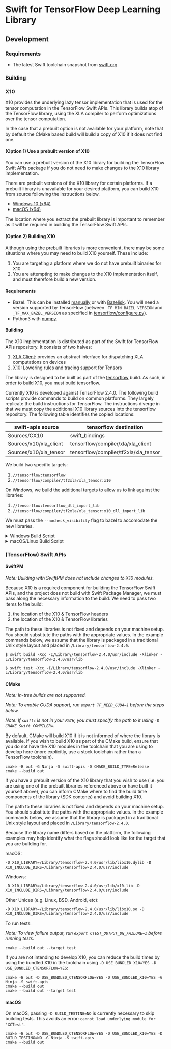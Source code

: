 # Swift for TensorFlow Deep Learning Library

## Development

### Requirements

* The latest Swift toolchain snapshot from [swift.org](https://swift.org/download/#sanpshots).

### Building

### X10

X10 provides the underlying lazy tensor implementation that is used for the
tensor computation in the TensorFlow Swift APIs. This library builds atop of
the TensorFlow library, using the XLA compiler to perform optimizations over
the tensor computation.

In the case that a prebuilt option is not available for your platform, note that
by default the CMake based build will build a copy of X10 if it does not find
one.

#### (Option 1) Use a prebuilt version of X10

You can use a prebuilt version of the X10 library for building the TensorFlow
Swift APIs package if you do not need to make changes to the X10 library
implementation.

There are prebuilt versions of the X10 library for certain platforms. If a
prebuilt library is unavailable for your desired platform, you can build X10
from source following the instructions below.

- [Windows 10 (x64)](https://artprodeus21.artifacts.visualstudio.com/A8fd008a0-56bc-482c-ba46-67f9425510be/3133d6ab-80a8-4996-ac4f-03df25cd3224/_apis/artifact/cGlwZWxpbmVhcnRpZmFjdDovL2NvbXBuZXJkL3Byb2plY3RJZC8zMTMzZDZhYi04MGE4LTQ5OTYtYWM0Zi0wM2RmMjVjZDMyMjQvYnVpbGRJZC80Mzc2OC9hcnRpZmFjdE5hbWUvdGVuc29yZmxvdy13aW5kb3dzLXg2NA2/content?format=zip)
- [macOS (x64)](https://artprodeus21.artifacts.visualstudio.com/A8fd008a0-56bc-482c-ba46-67f9425510be/3133d6ab-80a8-4996-ac4f-03df25cd3224/_apis/artifact/cGlwZWxpbmVhcnRpZmFjdDovL2NvbXBuZXJkL3Byb2plY3RJZC8zMTMzZDZhYi04MGE4LTQ5OTYtYWM0Zi0wM2RmMjVjZDMyMjQvYnVpbGRJZC80Mzc2OC9hcnRpZmFjdE5hbWUvdGVuc29yZmxvdy1kYXJ3aW4teDY00/content?format=zip)

The location where you extract the prebuilt library is important to remember
as it will be required in building the TensorFlow Swift APIs.

#### (Option 2) Building X10

Although using the prebuilt libraries is more convenient, there may be some
situations where you may need to build X10 yourself.  These include:

1. You are targeting a platform where we do not have prebuilt binaries for X10
2. You are attempting to make changes to the X10 implementation itself, and must
therefore build a new version.

#### Requirements

* Bazel. This can be installed [manually][bazel] or with
[Bazelisk][bazelisk]. You will need a version supported by TensorFlow
(between `_TF_MIN_BAZEL_VERSION` and `_TF_MAX_BAZEL_VERSION` as specified in
[tensorflow/configure.py][configure.py]).
* Python3 with [numpy][numpy].

#### Building

The X10 implementation is distributed as part of the Swift for TensorFlow APIs
repository. It consists of two halves:

1. [XLA Client](Sources/x10/xla_client): provides an abstract interface for dispatching XLA computations on devices
2. [X10](Sources/x10/xla_tensor): Lowering rules and tracing support for Tensors

The library is designed to be built as part of the
[tensorflow](https://github.com/tensorflow/tensorflow) build. As such, in
order to build X10, you must build tensorflow.

Currently X10 is developed against TensorFlow 2.4.0. The following build
scripts provide commands to build on common platforms. They largely replicate
the build instructions for TensorFlow. The instructions diverge in that we
must copy the additional X10 library sources into the tensorflow repository.
The following table identifies the copied locations:

| swift-apis source | tensorflow destination |
|-------------------|------------------------|
| Sources/CX10      | swift_bindings         |
| Sources/x10/xla_client | tensorflow/compiler/xla/xla_client |
| Sources/x10/xla_tensor | tensorflow/compiler/tf2xla/xla_tensor |

We build two specific targets:
1. `//tensorflow:tensorflow`
2. `//tensorflow/compiler/tf2xla/xla_tensor:x10`

On Windows, we build the additional targets to allow us to link against the
libraries:
1. `//tensorflow:tensorflow_dll_import_lib`
2. `//tensorflow/compiler/tf2xla/xla_tensor:x10_dll_import_lib `

We must pass the `--nocheck_visibility` flag to bazel to accomodate the new
libraries.

<details>
    <summary>Windows Build Script</summary>


*Note: This must be executed in the x64 Native Developer Command Prompt*

*Note: You will either need to be running with elevated privilleges, have rights to create symbolic links and junctions, or have enabled developer mode to successfully create the directory junctions.  You may alternatively copy the sources instead of creating a junction.*

```cmd
:: clone swift-apis
git clone git://github.com/tensorflow/swift-apis
:: checkout tensorflow
git clone --depth 1 --no-tags git://github.com/tensorflow/tensorflow
git -C tensorflow checkout refs/heads/r2.4

:: Link X10 into the source tree
mklink /J %CD%\tensorflow\swift_bindings %CD%\swift-apis\Sources\CX10
mklink /J %CD%\tensorflow\tensorflow\compiler\xla\xla_client %CD%\swift-apis\Sources\x10\xla_client
mklink /J %CD%\tensorflow\tensorflow\compiler\tf2xla\xla_tensor %CD%\swift-apis\Sources\x10\xla_tensor

:: configure path - we need the Git tools in the path
path %ProgramFiles%\Git\usr\bin;%PATH%
:: ensure that python dependencies are available
python -m pip install --user numpy six
:: configure X10/TensorFlow
set TF_ENABLE_XLA=1
set TF_NEED_ROCM=0
set TF_NEED_CUDA=0
set TF_CUDA_COMPUTE_CAPABILITIES=7.5
set CC_OPT_FLAGS="/arch:AVX /D_USE_MATH_DEFINES"
set TF_OVERRIDE_EIGEN_STRONG_INLINE=1
.\tensorflow\configure.py
:: build
set BAZEL_SH=%ProgramFiles%\Git\usr\bin\bash.exe
set BAZEL_VC=%VCINSTALLDIR%
bazel --output_user_root %CD%/caches/bazel/tensorflow build -c opt --copt /D_USE_MATH_DEFINES --define framework_shared_object=false --config short_logs --nocheck_visibility //tensorflow:tensorflow //tensorflow:tensorflow_dll_import_lib //tensorflow/compiler/tf2xla/xla_tensor:x10 //tensorflow/compiler/tf2xla/xla_tensor:x10_dll_import_lib
:: terminate bazel daemon
bazel --output_user_root %CD%/caches/bazel/tensorflow shutdown

:: package
set DESTDIR=%CD%\Library\tensorflow-windows-%VSCMD_ARG_TGT_ARCH%\tensorflow-2.4.0

md %DESTDIR\usr\bin
copy tensorflow\bazel-bin\tensorflow\tensorflow.dll %DESTDIR%\usr\bin\
copy tensorflow\bazel-bin\tensorflow\compiler\tf2xla\xla_tensor\x10.dll %DESTDIR%\usr\bin\

md %DESTDIR%\usr\lib
copy tensorflow\bazel-out\%VSCMD_ARG_TGT_ARCH%_windows-opt\bin\tensorflow\tensorflow.lib %DESTDIR%\usr\lib\
copy tensorflow\bazel-out\%VSCMD_ARG_TGT_ARCH%_windows-opt\bin\tensorflow\compiler\tf2xla\xla_tensor\x10.lib %DESTDIR%\usr\lib\

md %DESTDIR%\usr\include\tensorflow\c
copy tensorflow\tensorflow\c\c_api.h %DESTDIR%\usr\include\tensorflow\c\
copy tensorflow\tensorflow\c\c_api_experimental.h %DESTDIR%\usr\include\tensorflow\c\
copy tensorflow\tensorflow\c\tf_attrtype.h %DESTDIR%\usr\include\tensorflow\c\
copy tensorflow\tensorflow\c\tf_datatype.h %DESTDIR%\usr\include\tensorflow\c\
copy tensorflow\tensorflow\c\tf_file_statistics.h %DESTDIR%\usr\include\tensorflow\c\
copy tensorflow\tensorflow\c\tf_status.h %DESTDIR%\usr\include\tensorflow\c\
copy tensorflow\tensorflow\c\tf_tensor.h %DESTDIR%\usr\include\tensorflow\c\

md %DESTDIR%\usr\include\tensorflow\c\eager
cp tensorflow\tensorflow\c\eager\c_api.h %DESTDIR%\usr\include\tensorflow\c\eager\

md %DESTDIR%\usr\include\x10
copy swift-apis\Sources\x10\swift_bindings\device_wrapper.h %DESTDIR%\usr\include\x10\
copy swift-apis\Sources\x10\swift_bindings\xla_tensor_tf_ops.h %DESTDIR%\usr\include\x10\
copy swift-apis\Sources\x10\swift_bindings\xla_tensor_wrapper.h %DESTDIR%\usr\include\x10\

md %DESTDIR%\usr\share
copy tensorflow\bazel-out\%VSCMD_ARG_TGT_ARCH%_windows-opt\bin\tensorflow\tensorflow_filtered_def_file.def %DESTDIR%\usr\share
```
</details>

<details>
    <summary>macOS/Linux Build Script</summary>
    
*Note: If you are unable to run bazel on macOS due to an error about an unverified developer due to System Integrity Protection (SIP), you can use `xattr -dr com.apple.quarantine bazel`*

```bash
# clone swift-apis
git clone git://github.com/tensorflow/swift-apis
# checkout tensorflow
git clone --depth 1 --no-tags git://github.com/tensorflow/tensorflow
git -C tensorflow checkout refs/heads/r2.4

# Link X10 into the source tree
ln -sf ${PWD}/swift-apis/Sources/CX10 ${PWD}/tensorflow/swift_bindings
ln -sf ${PWD}/swift-apis/Sources/x10/xla_client ${PWD}/tensorflow/tensorflow/compiler/xla/xla_client
ln -sf ${PWD}/swift-apis/Sources/x10/xla_tensor ${PWD}/tensorflow/tensorflow/compiler/tf2xla/xla_tensor

# ensure that python dependencies are available
python3 -m pip install --user numpy six
# configure X10/TensorFlow
export PYTHON_BIN_PATH=$(which python3)
export USE_DEFAULT_PYTHON_LIB_PATH=1
export TF_NEED_OPENCL_SYCL=0
export TF_DOWNLOAD_CLANG=0
export TF_SET_ANDROID_WORKSPACE=0
export TF_CONFIGURE_IOS=0 
export TF_ENABLE_XLA=1
export TF_NEED_ROCM=0
export TF_NEED_CUDA=0
export TF_CUDA_COMPUTE_CAPABILITIES=7.5
export CC_OPT_FLAGS="-march=native"
python3 ./tensorflow/configure.py
bazel --output_user_root ${PWD}/caches/bazel/tensorflow build -c opt --define framework_shared_object=false --config short_logs --nocheck_visibility //tensorflow:tensorflow //tensorflow/compiler/tf2xla/xla_tensor:x10
# terminate bazel daemon
bazel --output_user_root ${PWD}/caches/bazel/tensorflow shutdown

# package
DESTDIR=${PWD}/Library/tensorflow-$(echo $(uname -s) | tr 'A-Z' 'a-z')-$(uname -m)/tensorflow-2.4.0

mkdir -p ${DESTDIR}/usr/lib
cp tensorflow/bazel-bin/tensorflow/libtensorflow-2.4.0.(dylib|so) ${DESTDIR}/usr/lib/
cp tensorflow/bazel-bin/tensorflow/compiler/tf2xla/xla_tensor/libx10.(dylib|so) ${DESTDIR}/usr/lib/

mkdir -p ${DESTDIR}/usr/include/tensorflow/c
cp tensorflow/tensorflow/c/c_api.h ${DESTDIR}/usr/include/tensorflow/c/
cp tensorflow/tensorflow/c/c_api_experimental.h ${DESTDIR}/usr/include/tensorflow/c/
cp tensorflow/tensorflow/c/tf_attrtype.h ${DESTDIR}/usr/include/tensorflow/c/
cp tensorflow/tensorflow/c/tf_datatype.h ${DESTDIR}/usr/include/tensorflow/c/
cp tensorflow/tensorflow/c/tf_file_statistics.h ${DESTDIR}/usr/include/tensorflow/c/
cp tensorflow/tensorflow/c/tf_status.h ${DESTDIR}/usr/include/tensorflow/c/
cp tensorflow/tensorflow/c/tf_tensor.h ${DESTDIR}/usr/include/tensorflow/c/

mkdir -p ${DESTDIR}/usr/include/tensorflow/c/eager
cp tensorflow/tensorflow/c/eager/c_api.h ${DESTDIR}/usr/include/tensorflow/c/eager/

mkdir -p ${DESTDIR}/usr/include/x10
cp swift-apis/Sources/x10/swift_bindings/device_wrapper.h ${DESTDIR}/usr/include/x10/
cp swift-apis/Sources/x10/swift_bindings/xla_tensor_tf_ops.h ${DESTDIR}/usr/include/x10/
cp swift-apis/Sources/x10/swift_bindings/xla_tensor_wrapper.h ${DESTDIR}/usr/include/x10/
```
</details>

### (TensorFlow) Swift APIs

#### SwiftPM

*Note: Building with SwiftPM does not include changes to X10 modules.*

Because X10 is a required component for building the TensorFlow Swift APIs,
and the project does not build with Swift Package Manager, we must pass along
the necessary information to the build. We need to pass two items to the
build:

1. the location of the X10 & TensorFlow headers
2. the location of the X10 & TensorFlow libraries

The path to these libraries is not fixed and depends on your machine setup.
You should substitute the paths with the appropriate values. In the example
commands below, we assume that the library is packaged in a traditional Unix
style layout and placed in `/Library/tensorflow-2.4.0`.

```shell
$ swift build -Xcc -I/Library/tensorflow-2.4.0/usr/include -Xlinker -L/Library/tensorflow-2.4.0/usr/lib
```

```shell
$ swift test -Xcc -I/Library/tensorflow-2.4.0/usr/include -Xlinker -L/Library/tensorflow-2.4.0/usr/lib
```

#### CMake

*Note: In-tree builds are not supported.*

*Note: To enable CUDA support, run `export TF_NEED_CUDA=1` before the steps below.*

*Note: If `swiftc` is not in your `PATH`, you must specify the path to it using
`-D CMAKE_Swift_COMPILER=`.*

By default, CMake will build X10 if it is not informed of where the library is
available.  If you wish to build X10 as part of the CMake build, ensure that you
do not have the X10 modules in the toolchain that you are using to develop here
(more explicitly, use a stock toolchain rather than a TensorFlow toolchain).

```shell
cmake -B out -G Ninja -S swift-apis -D CMAKE_BUILD_TYPE=Release
cmake --build out
```

If you have a prebuilt version of the X10 library that you wish to use (i.e. you
are using one of the prebuilt libraries referenced above or have built it
yourself above), you can inform CMake where to find the build time components of
the library (SDK contents) and avoid building X10.

The path to these libraries is not fixed and depends on your machine setup.
You should substitute the paths with the appropriate values. In the example
commands below, we assume that the library is packaged in a traditional Unix
style layout and placed in `/Library/tensorflow-2.4.0`.

Because the library name differs based on the platform, the following examples
may help identify what the flags should look like for the target that you are
building for.

macOS:

```shell
-D X10_LIBRARY=/Library/tensorflow-2.4.0/usr/lib/libx10.dylib -D X10_INCLUDE_DIRS=/Library/tensorflow-2.4.0/usr/include
```

Windows:

```shell
-D X10_LIBRARY=/Library/tensorflow-2.4.0/usr/lib/x10.lib -D X10_INCLUDE_DIRS=/Library/tensorflow-2.4.0/usr/include
```

Other Unices (e.g. Linux, BSD, Android, etc):

```shell
-D X10_LIBRARY=/Library/tensorflow-2.4.0/usr/lib/libx10.so -D X10_INCLUDE_DIRS=/Library/tensorflow-2.4.0/usr/include
```

To run tests:

*Note: To view failure output, run `export CTEST_OUTPUT_ON_FAILURE=1` before
running tests.*

```shell
cmake --build out --target test
```

If you are not intending to develop X10, you can reduce the build times by
using the bundled X10 in the toolchain using
`-D USE_BUNDLED_X10=YES -D USE_BUNDLED_CTENSORFLOW=YES`:

```shell
cmake -B out -D USE_BUNDLED_CTENSORFLOW=YES -D USE_BUNDLED_X10=YES -G Ninja -S swift-apis
cmake --build out
cmake --build out --target test
```

#### macOS

On macOS, passing `-D BUILD_TESTING=NO` is currently necessary to skip building
tests. This avoids an error: `cannot load underlying module for 'XCTest'`.

```shell
cmake -B out -D USE_BUNDLED_CTENSORFLOW=YES -D USE_BUNDLED_X10=YES -D BUILD_TESTING=NO -G Ninja -S swift-apis
cmake --build out
```

[bazel]: https://docs.bazel.build/versions/master/install.html
[bazelisk]: https://github.com/bazelbuild/bazelisk
[configure.py]: https://github.com/tensorflow/tensorflow/blob/master/configure.py
[numpy]: https://numpy.org/
